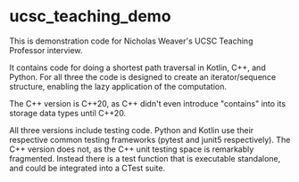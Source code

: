 # ucsc_teaching_demo

This is demonstration code for Nicholas Weaver's UCSC Teaching
Professor interview.

It contains code for doing a shortest path traversal in Kotlin, C++,
and Python.  For all three the code is designed to create an
iterator/sequence structure, enabling the lazy application of the
computation.

The C++ version is C++20, as C++ didn't even introduce "contains" into
its storage data types until C++20.

All three versions include testing code.  Python and Kotlin use their
respective common testing frameworks (pytest and junit5 respectively).
The C++ version does not, as the C++ unit testing space is remarkably
fragmented.  Instead there is a test function that is executable
standalone, and could be integrated into a CTest suite.


